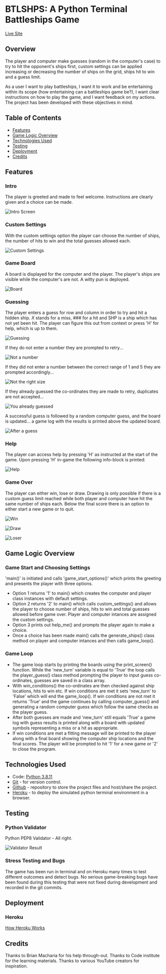 # BTLSHPS: A Python Terminal Battleships Game

[Live Site](https://btlshps.herokuapp.com/)

## Overview

The player and computer make guesses (random in the computer's case) to try to hit the opponent's ships first, custom settings can be applied increasing or decreasing the number of ships on the grid, ships hit to win and a guess limit.

As a user I want to play battleships, I want it to work and be entertaining within its scope (how entertaining can a battleships game be?), I want clear instructions on how to play the game, and I want feedback on my actions.  The project has been developed with these objectives in mind.

## Table of Contents
* [Features](#features)
* [Game Logic Overview](#game-logic-overview)
* [Technologies Used](#technologies-used)
* [Testing](#testing)
* [Deployment](#deployment)
* [Credits](#credits)
## Features


### Intro
The player is greeted and made to feel welcome.  Instructions are clearly given and a choice can be made.

![Intro Screen](readme-images/greeting-message.png)

### Custom Settings
With the custom settings option the player can choose the number of ships, the number of hits to win and the total guesses allowed each.

![Custom Settings](readme-images/custom-settings.png)

### Game Board
A board is displayed for the computer and the player.  The player's ships are visible while the computer's are not.  A witty pun is deployed.

![Board](readme-images/board.png)

### Guessing
The player enters a guess for row and column in order to try and hit a hidden ship.  _X_ stands for a miss, ### for a hit and SHP is a ship which has not yet been hit.  The player can figure this out from context or press 'H' for help, which is up to them.

![Guessing](readme-images/mid-game.png)

If they do not enter a number they are prompted to retry...

![Not a number](readme-images/not-a-number.png)

If they did not enter a number between the correct range of 1 and 5 they are prompted accordingly...

![Not the right size](readme-images/data-validation-two.png)

If they already guessed the co-ordinates they are made to retry, duplicates are not accepted...

![You already guessed](readme-images/already-guessed.png)

A successful guess is followed by a random computer guess, and the board is updated... a game log with the results is printed above the updated board.

![After a guess](readme-images/after-a-guess.png)

### Help
The player can access help by pressing 'H' as instructed at the start of the game.  Upon pressing 'H' in-game the following info-block is printed:

![Help](readme-images/help.png)

### Game Over
The player can either win, lose or draw.  Drawing is only possible if there is a custom guess limit reached while both player and computer have hit the same number of ships each.  Below the final score there is an option to either start a new game or to quit.

![Win](readme-images/win.png)

![Draw](readme-images/draw.png)

![Loser](readme-images/loser.png)

## Game Logic Overview
### Game Start and Choosing Settings
'main()' is initiated and calls 'game_start_options()' which prints the greeting and presents the player with three options.  
 - Option 1 returns '1' to main() which creates the computer and player class instances with default settings.  
  - Option 2 returns '2' to main() which calls custom_settings() and allows the player to choose number of ships, hits to win and total guesses allowed before game over. Player and computer intances are assigned the custom settings.
  - Option 3 prints out help_me() and prompts the player again to make a choice.
  - Once a choice has been made main() calls the generate_ships() class method on player and computer intances and then calls game_loop().

### Game Loop
 - The game loop starts by printing the boards using the print_screen() function. While the 'new_turn' variable is equal to 'True' the loop calls the player_guess() class method prompting the player to input guess co-ordinates, guesses are saved in a class array.  
 - With win_conditions() the co-ordinates are then checked against ship locations, hits to win etc.  If win conditions are met it sets 'new_turn' to 'False' which will end the game_loop().  If win conditions are not met it returns 'True' and the game continues by calling computer_guess() and generating a random computer guess which follow the same checks as the player guess.
 - After both guesses are made and 'new_turn' still equals 'True' a game log with guess results is printed along with a board with updated symbols representing a miss or a hit as appropriate.
 - If win conditions are met a fitting message will be printed to the player along with a final board showing the computer ship locations and the final scores.  The player will be prompted to hit '1' for a new game or '2' to close the program.


## Technologies Used

 - Code: [Python 3.8.11](https://www.python.org/)
 - [Git](https://git-scm.com/) - for version control.
 - [Github](https://github.com/) - repository to store the project files and host/share the project.
 - [Heroku](https://www.heroku.com/platform) - to deploy the simulated python terminal environment in a browser. 

## Testing

### Python Validator

Python PEP8 Validator - All right.

![Validator Result](readme-images/validator-result.png)

### Stress Testing and Bugs
The game has been run in terminal and on Heroku many times to test different outcomes and detect bugs.  No serious game-breaking bugs have been found during this testing that were not fixed during development and recorded in the git commits.


## Deployment
### Heroku
[How Heroku Works](https://www.heroku.com/platform#platform-diagram-detail)
## Credits
Thanks to Brian Macharia for his help through-out. Thanks to Code institute for the learning materials. Thanks to various YouTube creators for inspiration.